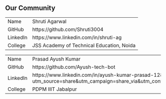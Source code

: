 ## Our Community

<table>
  <tr>
    <td>Name</td>
    <td>Shruti Agarwal</td>
  </tr>
  <tr>
    <td>GitHub</td>
    <td>https://github.com/Shruti3004</td>
  </tr>
  <tr>
    <td>LinkedIn</td>
    <td>https://www.linkedin.com/in/shruti-ag</td>
  </tr>
  <tr>
    <td>College</td>
    <td>JSS Academy of Technical Education, Noida</td>
  </tr>
</table>

<table>
  <tr>
    <td>Name</td>
    <td>Prasad Ayush Kumar</td>
  </tr>
  <tr>
    <td>GitHub</td>
    <td>https://github.com/Ayush-tech-bot</td>
  </tr>
  <tr>
    <td>LinkedIn</td>
    <td>https://www.linkedin.com/in/ayush-kumar-prasad-12849b24a?utm_source=share&utm_campaign=share_via&utm_content=profile&utm_medium=android_app</td>
  </tr>
  <tr>
    <td>College</td>
    <td>PDPM IIIT Jabalpur</td>
  </tr>
</table>


